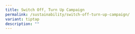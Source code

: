 ```yaml
---
title: Switch Off, Turn Up Campaign
permalink: /sustainability/switch-off-turn-up-campaign/
variant: tiptap
description: ""
---
```

